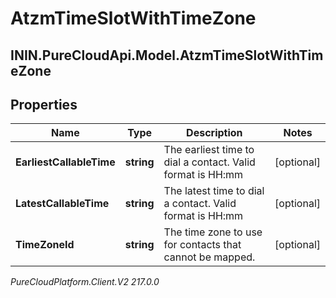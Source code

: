 # AtzmTimeSlotWithTimeZone

## ININ.PureCloudApi.Model.AtzmTimeSlotWithTimeZone

## Properties

|Name | Type | Description | Notes|
|------------ | ------------- | ------------- | -------------|
| **EarliestCallableTime** | **string** | The earliest time to dial a contact. Valid format is HH:mm | [optional] |
| **LatestCallableTime** | **string** | The latest time to dial a contact. Valid format is HH:mm | [optional] |
| **TimeZoneId** | **string** | The time zone to use for contacts that cannot be mapped. | [optional] |



_PureCloudPlatform.Client.V2 217.0.0_

